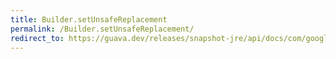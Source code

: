 ```yaml
---
title: Builder.setUnsafeReplacement
permalink: /Builder.setUnsafeReplacement/
redirect_to: https://guava.dev/releases/snapshot-jre/api/docs/com/google/common/escape/Escapers.Builder.html#setUnsafeReplacement-java.lang.String-
---
```

